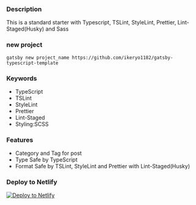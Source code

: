 ### Description
This is a standard starter with Typescript, TSLint, StyleLint, Prettier, Lint-Staged(Husky) and Sass

### new project
```
gatsby new project_name https://github.com/ikeryo1182/gatsby-typescript-template
```

### Keywords
- TypeScript
- TSLint
- StyleLint
- Prettier
- Lint-Staged
- Styling:SCSS

### Features
- Category and Tag for post
- Type Safe by TypeScript
- Format Safe by TSLint, StyleLint and Prettier with Lint-Staged(Husky)

### Deploy to Netlify

[![Deploy to Netlify](https://www.netlify.com/img/deploy/button.svg)](https://app.netlify.com/start/deploy?repository=https://github.com/ikeryo1182/gatsby-typescript-template)